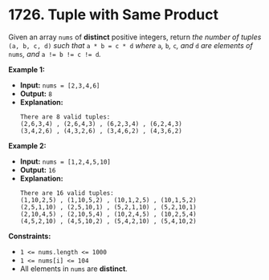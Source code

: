 # 1726. Tuple with Same Product

Given an array `nums` of **distinct** positive integers, return _the number of tuples_ `(a, b, c, d)` _such that_ `a * b = c * d` _where_ `a`_,_ `b`_,_ `c`_, and_ `d` _are elements of_ `nums`_, and_ `a != b != c != d`_._

**Example 1:**

* **Input:** `nums = [2,3,4,6]`
* **Output:** `8`
* **Explanation:**
    ```
    There are 8 valid tuples:
    (2,6,3,4) , (2,6,4,3) , (6,2,3,4) , (6,2,4,3)
    (3,4,2,6) , (4,3,2,6) , (3,4,6,2) , (4,3,6,2)
    ```

**Example 2:**

* **Input:** `nums = [1,2,4,5,10]`
* **Output:** `16`
* **Explanation:**
    ```
    There are 16 valid tuples:
    (1,10,2,5) , (1,10,5,2) , (10,1,2,5) , (10,1,5,2)
    (2,5,1,10) , (2,5,10,1) , (5,2,1,10) , (5,2,10,1)
    (2,10,4,5) , (2,10,5,4) , (10,2,4,5) , (10,2,5,4)
    (4,5,2,10) , (4,5,10,2) , (5,4,2,10) , (5,4,10,2)
    ```

**Constraints:**

*   `1 <= nums.length <= 1000`
*   `1 <= nums[i] <= 104`
*   All elements in `nums` are **distinct**.
